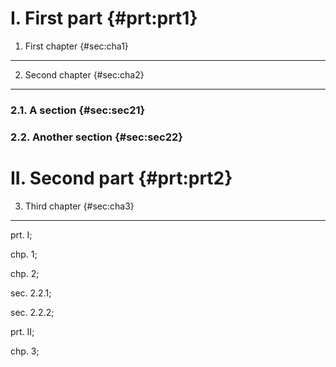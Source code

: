I. First part {#prt:prt1}
=============

1. First chapter {#sec:cha1}
----------------

2. Second chapter {#sec:cha2}
-----------------

### 2.1. A section {#sec:sec21}

### 2.2. Another section {#sec:sec22}

II. Second part {#prt:prt2}
===============

3. Third chapter {#sec:cha3}
----------------

prt. I;

chp. 1;

chp. 2;

sec. 2.2.1;

sec. 2.2.2;

prt. II;

chp. 3;
